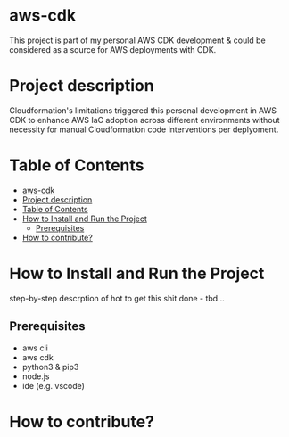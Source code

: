 # aws-cdk

This project is part of my personal AWS CDK development & could be considered as a source for AWS deployments with CDK.

# Project description

Cloudformation's limitations triggered this personal development in AWS CDK to enhance AWS IaC adoption across different environments without necessity for manual Cloudformation code interventions per deplyoment.

# Table of Contents

- [aws-cdk](#aws-cdk)
- [Project description](#project-description)
- [Table of Contents](#table-of-contents)
- [How to Install and Run the Project](#how-to-install-and-run-the-project)
  - [Prerequisites](#prerequisites)
- [How to contribute?](#how-to-contribute)

# How to Install and Run the Project

step-by-step descrption of hot to get this shit done - tbd...

## Prerequisites

- aws cli
- aws cdk
- python3 & pip3
- node.js
- ide (e.g. vscode)


# How to contribute?